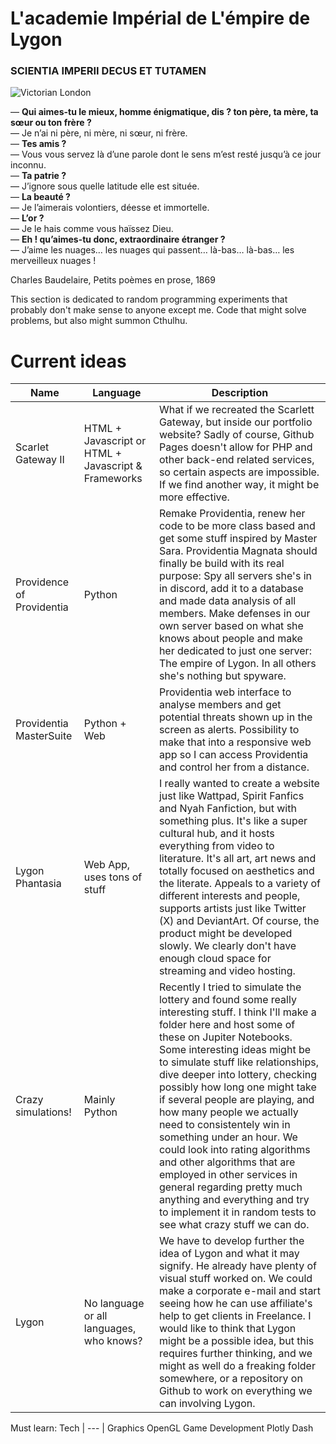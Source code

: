 # L'academie Impérial de L'émpire de Lygon
### SCIENTIA IMPERII DECUS ET TUTAMEN

![Victorian London](https://i.pinimg.com/564x/49/8f/24/498f2486dbbb654c88648087d48386d0.jpg)

— **Qui aimes-tu le mieux, homme énigmatique, dis ? ton père, ta mère, ta sœur ou ton frère ?**  
— Je n’ai ni père, ni mère, ni sœur, ni frère.  
— **Tes amis ?**  
— Vous vous servez là d’une parole dont le sens m’est resté jusqu’à ce jour inconnu.  
— **Ta patrie ?**  
— J’ignore sous quelle latitude elle est située.  
— **La beauté ?**  
— Je l’aimerais volontiers, déesse et immortelle.  
— **L’or ?**  
— Je le hais comme vous haïssez Dieu.  
— **Eh ! qu’aimes-tu donc, extraordinaire étranger ?**  
— J’aime les nuages… les nuages qui passent… là-bas… là-bas… les merveilleux nuages !

Charles Baudelaire, Petits poèmes en prose, 1869

This section is dedicated to random programming experiments that probably don't make sense to anyone except me. Code that might solve problems, but also might summon Cthulhu.

# Current ideas
Name | Language | Description |
--- | --- | --- |
Scarlet Gateway II | HTML + Javascript or HTML + Javascript & Frameworks | What if we recreated the Scarlett Gateway, but inside our portfolio website? Sadly of course, Github Pages doesn't allow for PHP and other back-end related services, so certain aspects are impossible. If we find another way, it might be more effective. |
Providence of Providentia | Python | Remake Providentia, renew her code to be more class based and get some stuff inspired by Master Sara. Providentia Magnata should finally be build with its real purpose: Spy all servers she's in in discord, add it to a database and made data analysis of all members. Make defenses in our own server based on what she knows about people and make her dedicated to just one server: The empire of Lygon. In all others she's nothing but spyware. 
Providentia MasterSuite| Python + Web | Providentia web interface to analyse members and get potential threats shown up in the screen as alerts. Possibility to make that into a responsive web app so I can access Providentia and control her from a distance. 
Lygon Phantasia | Web App, uses tons of stuff | I really wanted to create a website just like Wattpad, Spirit Fanfics and Nyah Fanfiction, but with something plus. It's like a super cultural hub, and it hosts everything from video to literature. It's all art, art news and totally focused on aesthetics and the literate. Appeals to a variety of different interests and people, supports artists just like Twitter (X) and DeviantArt. Of course, the product might be developed slowly. We clearly don't have enough cloud space for streaming and video hosting.
Crazy simulations! | Mainly Python | Recently I tried to simulate the lottery and found some really interesting stuff. I think I'll make a folder here and host some of these on Jupiter Notebooks. Some interesting ideas might be to simulate stuff like relationships, dive deeper into lottery, checking possibly how long one might take if several people are playing, and how many people we actually need to consistentely win in something under an hour. We could look into rating algorithms and other algorithms that are employed in other services in general regarding pretty much anything and everything and try to implement it in random tests to see what crazy stuff we can do.
Lygon | No language or all languages, who knows? | We have to develop further the idea of Lygon and what it may signify. He already have plenty of visual stuff worked on. We could make a corporate e-mail and start seeing how he can use affiliate's help to get clients in Freelance. I would like to think that Lygon might be a possible idea, but this requires further thinking, and we might as well do a freaking folder somewhere, or a repository on Github to work on everything we can involving Lygon. 

Must learn:
Tech  |
--- |
Graphics
OpenGL
Game Development
Plotly Dash
